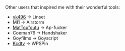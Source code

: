 Other users that inspired me with their wonderful tools:

- [vk496] &#8594; Linset
- MI1 &#8594; Airstorm
- [MatToufoutu] &#8594; Ap-fucker
- Coeman76 &#8594; Handshaker
- Goyfilms &#8594; Goyscript
- [Kcdtv] &#8594; WPSPin

[vk496]: https://github.com/vk496
[MatToufoutu]: https://github.com/mattoufoutu
[Kcdtv]: https://github.com/kcdtv